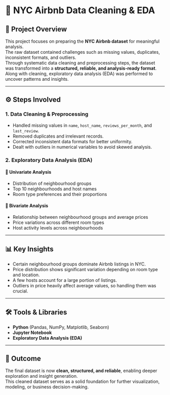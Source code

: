 # 🗽 NYC Airbnb Data Cleaning & EDA  

## 📌 Project Overview  
This project focuses on preparing the **NYC Airbnb dataset** for meaningful analysis.  
The raw dataset contained challenges such as missing values, duplicates, inconsistent formats, and outliers.  
Through systematic data cleaning and preprocessing steps, the dataset was transformed into a **structured, reliable, and analysis-ready format**.
Along with cleaning, exploratory data analysis (EDA) was performed to uncover patterns and insights.

---

## ⚙️ Steps Involved  

### 1. Data Cleaning & Preprocessing  
- Handled missing values in `name`, `host_name`, `reviews_per_month`, and `last_review`.  
- Removed duplicates and irrelevant records.  
- Corrected inconsistent data formats for better uniformity.  
- Dealt with outliers in numerical variables to avoid skewed analysis.  

### 2. Exploratory Data Analysis (EDA)  

#### 🔹 Univariate Analysis  
- Distribution of neighbourhood groups  
- Top 10 neighbourhoods and host names  
- Room type preferences and their proportions  

#### 🔹 Bivariate Analysis  
- Relationship between neighbourhood groups and average prices  
- Price variations across different room types  
- Host activity levels across neighbourhoods  

---

## 📊 Key Insights  
- Certain neighbourhood groups dominate Airbnb listings in NYC.  
- Price distribution shows significant variation depending on room type and location.  
- A few hosts account for a large portion of listings.  
- Outliers in price heavily affect average values, so handling them was crucial.  

---

## 🛠️ Tools & Libraries  
- **Python** (Pandas, NumPy, Matplotlib, Seaborn)  
- **Jupyter Notebook**
- **Exploratory Data Analysis (EDA)**

---

## 🎯 Outcome  
The final dataset is now **clean, structured, and reliable**, enabling deeper exploration and insight generation.  
This cleaned dataset serves as a solid foundation for further visualization, modeling, or business decision-making.  
